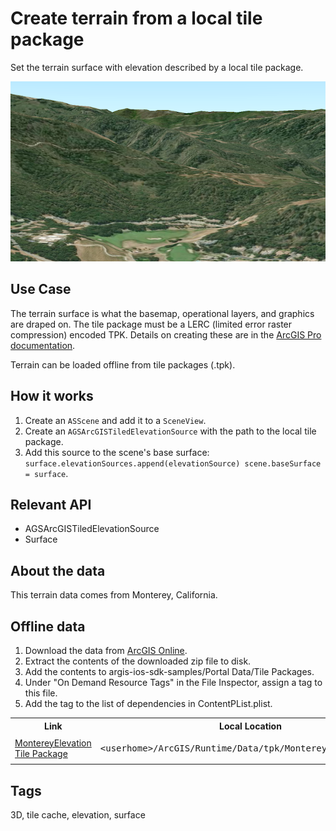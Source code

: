 # Create terrain from a local tile package

Set the terrain surface with elevation described by a local tile package.

![Create terrain from a local tile package](create-terrain-from-a-local-tile-package.png)

## Use Case

The terrain surface is what the basemap, operational layers, and graphics are draped on. The tile package must be a LERC (limited error raster compression) encoded TPK. Details on creating these are in the [ArcGIS Pro documentation](https://pro.arcgis.com/en/pro-app/help/sharing/overview/tile-package.htm).

Terrain can be loaded offline from tile packages (.tpk).

## How it works

1. Create an `ASScene` and add it to a `SceneView`.
2. Create an `AGSArcGISTiledElevationSource` with the path to the local tile package.
3. Add this source to the scene's base surface: ```
surface.elevationSources.append(elevationSource)
scene.baseSurface = surface```.

## Relevant API

* AGSArcGISTiledElevationSource
* Surface

## About the data

This terrain data comes from Monterey, California.

## Offline data

1. Download the data from [ArcGIS Online](https://arcgisruntime.maps.arcgis.com/home/item.html?id=cce37043eb0440c7a5c109cf8aad5500).
2. Extract the contents of the downloaded zip file to disk.
3. Add the contents to argis-ios-sdk-samples/Portal Data/Tile Packages.
4. Under "On Demand Resource Tags" in the File Inspector, assign a tag to this file.
5. Add the tag to the list of dependencies in ContentPList.plist.

<table>
    <tr>
        <th> Link </th>
        <th>Local Location</th>
    </tr>
    <tr>
        <td><a href="https://www.arcgis.com/home/item.html?id=cce37043eb0440c7a5c109cf8aad5500">MontereyElevation Tile Package</a></td>
        <td><xmp><userhome>/ArcGIS/Runtime/Data/tpk/MontereyElevation.tpk </xmp></td>
    </tr>
</table>

## Tags
3D, tile cache, elevation, surface
